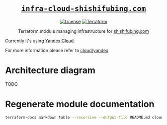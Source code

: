 <div align="center" markdown="1">

# [`infra-cloud-shishifubing.com`][url-repo]


[![License][shield-license]][url-license]
[![Terraform][shield-workflow-terraform]][url-workflow-terraform]

Terraform module managing infrastructure for [shishifubing.com][url-site]

</div>

Currently it's using [Yandex Cloud][url-yandex-cloud]

For more information please refer to [cloud/yandex][documentation]

# Architecture diagram

TODO

# Regenerate module documentation

```bash
terraform-docs markdown table --recursive --output-file README.md cloud/yandex
```

<!-- relative links -->

[documentation]: ./cloud/yandex

<!-- project links -->

[url-repo]: https://github.com/shishifubing/infra-cloud-shishifubing.com
[url-workflow-terraform]: https://github.com/shishifubing/infra-cloud-shishifubing.com/actions/workflows/terraform.yml
[url-license]: https://github.com/shishifubing/infra-cloud-shishifubing.com/actions/workflows/terraform.yml

<!-- external links -->

[url-site]: https://shishifubing.com
[url-yandex-cloud]: https://cloud.yandex.com/en

<!-- shield links -->

[shield-workflow-terraform]: https://img.shields.io/github/actions/workflow/status/shishifubing/infra-cloud-shishifubing.com/terraform.yml?label=Terraform&style=for-the-badge
[shield-license]: https://img.shields.io/github/license/shishifubing/infra-cloud-shishifubing.com.svg?style=for-the-badge
